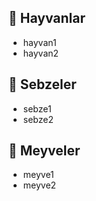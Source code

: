 ## 🦋 Hayvanlar
- hayvan1
- hayvan2


## 🍅 Sebzeler
- sebze1
- sebze2


## 🍓 Meyveler
- meyve1
- meyve2
